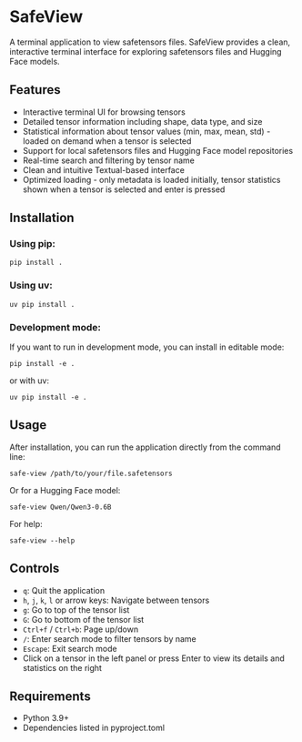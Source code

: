 # SafeView

A terminal application to view safetensors files. SafeView provides a clean, interactive terminal interface for exploring safetensors files and Hugging Face models.

## Features

- Interactive terminal UI for browsing tensors
- Detailed tensor information including shape, data type, and size
- Statistical information about tensor values (min, max, mean, std) - loaded on demand when a tensor is selected
- Support for local safetensors files and Hugging Face model repositories
- Real-time search and filtering by tensor name
- Clean and intuitive Textual-based interface
- Optimized loading - only metadata is loaded initially, tensor statistics shown when a tensor is selected and enter is pressed

## Installation

### Using pip:
```shell
pip install .
```

### Using uv:
```shell
uv pip install .
```

### Development mode:
If you want to run in development mode, you can install in editable mode:

```shell
pip install -e .
```

or with uv:

```shell
uv pip install -e .
```

## Usage

After installation, you can run the application directly from the command line:

```shell
safe-view /path/to/your/file.safetensors
```

Or for a Hugging Face model:

```shell
safe-view Qwen/Qwen3-0.6B
```

For help:

```shell
safe-view --help
```

## Controls

- `q`: Quit the application
- `h`, `j`, `k`, `l` or arrow keys: Navigate between tensors
- `g`: Go to top of the tensor list
- `G`: Go to bottom of the tensor list
- `Ctrl+f` / `Ctrl+b`: Page up/down
- `/`: Enter search mode to filter tensors by name
- `Escape`: Exit search mode
- Click on a tensor in the left panel or press Enter to view its details and statistics on the right

## Requirements

- Python 3.9+
- Dependencies listed in pyproject.toml